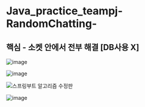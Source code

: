 # Java_practice_teampj-RandomChatting-

## 핵심 - 소켓 안에서 전부 해결 [DB사용 X]  

![image](https://user-images.githubusercontent.com/100547978/180176200-3e4fe979-3fe6-452c-9c63-0f7c9251e55b.png)  
   
![image](https://user-images.githubusercontent.com/100547978/180171019-53e9fc94-f172-4fb7-9bca-3cc1b96e020b.png)  
  

![스프링부트 알고리즘 수정판](https://user-images.githubusercontent.com/100547978/180121868-c791ea7e-9e87-4832-8095-668d64c50075.png)  
  
![image](https://user-images.githubusercontent.com/100547978/180146815-81e4b2d7-a738-422d-9f7a-5160b6f27a13.png)  
  
